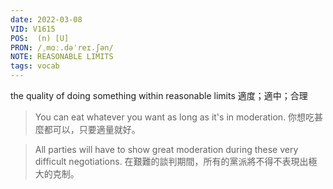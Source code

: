 ```yaml
---
date: 2022-03-08
VID: V1615
POS:  (n) [U]
PRON: /ˌmɑː.dəˈreɪ.ʃən/
NOTE: REASONABLE LIMITS
tags: vocab
---
```


the quality of doing something within reasonable limits 適度；適中；合理  

>You can eat whatever you want as long as it's in moderation. 你想吃甚麼都可以，只要適量就好。 

>All parties will have to show great moderation during these very difficult negotiations. 在艱難的談判期間，所有的黨派將不得不表現出極大的克制。
